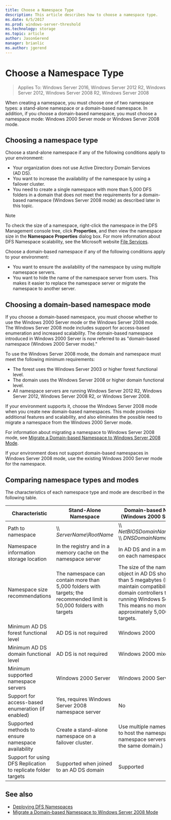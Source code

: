 ```yaml
---
title: Choose a Namespace Type
description: This article describes how to choose a namespace type.
ms.date: 6/5/2017
ms.prod: windows-server-threshold
ms.technology: storage
ms.topic: article
author: JasonGerend
manager: brianlic
ms.author: jgerend
---
```


# Choose a Namespace Type

> Applies To: Windows Server 2016, Windows Server 2012 R2, Windows Server 2012, Windows Server 2008 R2, Windows Server 2008

When creating a namespace, you must choose one of two namespace types: a stand-alone namespace or a domain-based namespace. In addition, if you choose a domain-based namespace, you must choose a namespace mode: Windows 2000 Server mode or Windows Server 2008 mode.

## Choosing a namespace type

Choose a stand-alone namespace if any of the following conditions apply to your environment:

-   Your organization does not use Active Directory Domain Services (AD DS).
-   You want to increase the availability of the namespace by using a failover cluster.
-   You need to create a single namespace with more than 5,000 DFS folders in a domain that does not meet the requirements for a domain-based namespace (Windows Server 2008 mode) as described later in this topic.

> [!NOTE]
> To check the size of a namespace, right-click the namespace in the DFS Management console tree, click **Properties**, and then view the namespace size in the **Namespace Properties** dialog box. For more information about DFS Namespace scalability, see the Microsoft website [File Services](https://technet.microsoft.com/library/cc771548.aspx).

Choose a domain-based namespace if any of the following conditions apply to your environment:

-   You want to ensure the availability of the namespace by using multiple namespace servers.
-   You want to hide the name of the namespace server from users. This makes it easier to replace the namespace server or migrate the namespace to another server.

## Choosing a domain-based namespace mode

If you choose a domain-based namespace, you must choose whether to use the Windows 2000 Server mode or the Windows Server 2008 mode. The Windows Server 2008 mode includes support for access-based enumeration and increased scalability. The domain-based namespace introduced in Windows 2000 Server is now referred to as "domain-based namespace (Windows 2000 Server mode)."

To use the Windows Server 2008 mode, the domain and namespace must meet the following minimum requirements:

-   The forest uses the Windows Server 2003 or higher forest functional level.
-   The domain uses the Windows Server 2008 or higher domain functional level.
-   All namespace servers are running Windows Server 2012 R2, Windows Server 2012, Windows Server 2008 R2, or Windows Server 2008.

If your environment supports it, choose the Windows Server 2008 mode when you create new domain-based namespaces. This mode provides additional features and scalability, and also eliminates the possible need to migrate a namespace from the Windows 2000 Server mode.

For information about migrating a namespace to Windows Server 2008 mode, see [Migrate a Domain-based Namespace to Windows Server 2008 Mode](migrate-a-domain-based-namespace-to-windows-server-2008-mode.md).

If your environment does not support domain-based namespaces in Windows Server 2008 mode, use the existing Windows 2000 Server mode for the namespace.

## Comparing namespace types and modes

The characteristics of each namespace type and mode are described in the following table.

|Characteristic|Stand-Alone Namespace|Domain-based Namespace (Windows 2000 Server Mode) |Domain-based Namespace (Windows Server 2008 Mode) | 
|---|---|---|---|
|Path to namespace| \\\ *ServerName\RootName* |\\\ *NetBIOSDomainName\RootName* \\\ *DNSDomainName\RootName*|\\\ *NetBIOSDomainName\RootName* \\\ *DNSDomainName\RootName* |
|Namespace information storage location|In the registry and in a memory cache on the namespace server|In AD DS and in a memory cache on each namespace server|In AD DS and in a memory cache on each namespace server|
|Namespace size recommendations|The namespace can contain more than 5,000 folders with targets; the recommended limit is 50,000 folders with targets|The size of the namespace object in AD DS should be less than 5 megabytes (MB) to maintain compatibility with domain controllers that are not running Windows Server 2008. This means no more than approximately 5,000 folders with targets.|The namespace can contain more than 5,000 folders with targets; the recommended limit is 50,000 folders with targets |
|Minimum AD DS forest functional level|AD DS is not required|Windows 2000|Windows Server 2003|
|Minimum AD DS domain functional level|AD DS is not required|Windows 2000 mixed|Windows Server 2008|
|Minimum supported namespace servers|Windows 2000 Server|Windows 2000 Server|Windows Server 2008|
|Support for access-based enumeration (if enabled)|Yes, requires Windows Server 2008 namespace server|No|Yes|
|Supported methods to ensure namespace availability|Create a stand-alone namespace on a failover cluster.|Use multiple namespace servers to host the namespace. (The namespace servers must be in the same domain.)|Use multiple namespace servers to host the namespace. (The namespace servers must be in the same domain.)|
|Support for using DFS Replication to replicate folder targets|Supported when joined to an AD DS domain|Supported|Supported|

## See also

-   [Deploying DFS Namespaces](deploying-dfs-namespaces.md)
-   [Migrate a Domain-based Namespace to Windows Server 2008 Mode](migrate-a-domain-based-namespace-to-windows-server-2008-mode.md)


